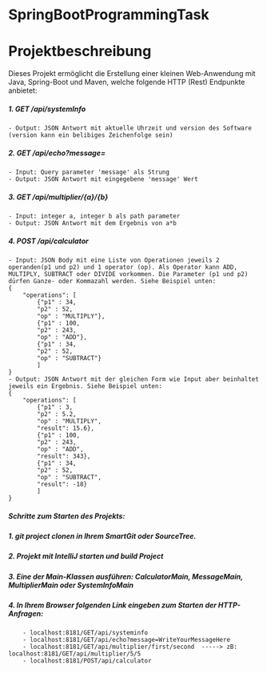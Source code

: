 # SpringBootProgrammingTask
# Projektbeschreibung
Dieses Projekt ermöglicht die Erstellung einer kleinen Web-Anwendung mit Java, Spring-Boot und Maven, welche folgende HTTP (Rest) Endpunkte anbietet:

##### 1. GET /api/systemInfo
	- Output: JSON Antwort mit aktuelle Uhrzeit und version des Software (version kann ein belibiges Zeichenfolge sein)
##### 2. GET /api/echo?message=<any text message>
	- Input: Query parameter 'message' als Strung
	- Output: JSON Antwort mit eingegebene 'message' Wert

##### 3. GET /api/multiplier/{a}/{b}
	- Input: integer a, integer b als path parameter
	- Output: JSON Antwort mit dem Ergebnis von a*b

##### 4. POST /api/calculator
	- Input: JSON Body mit eine Liste von Operationen jeweils 2 operanden(p1 und p2) und 1 operator (op). Als Operator kann ADD, MULTIPLY, SUBTRACT oder DIVIDE vorkommen. Die Parameter (p1 und p2) dürfen Ganze- oder Kommazahl werden. Siehe Beispiel unten:
	{
		"operations": [
			{"p1" : 34, 
			"p2" : 52,
			"op" : "MULTIPLY"},
			{"p1" : 100, 
			"p2" : 243,
			"op" : "ADD"},
			{"p1" : 34, 
			"p2" : 52,
			"op" : "SUBTRACT"}
			]
	}
	- Output: JSON Antwort mit der gleichen Form wie Input aber beinhaltet jeweils ein Ergebnis. Siehe Beispiel unten:
	{
		"operations": [
			{"p1" : 3, 
			"p2" : 5.2,
			"op" : "MULTIPLY",
			"result": 15.6},
			{"p1" : 100, 
			"p2" : 243,
			"op" : "ADD",
			"result": 343},
			{"p1" : 34, 
			"p2" : 52,
			"op" : "SUBTRACT",
			"result": -18}
			]
	}

##### Schritte zum Starten des Projekts:
##### 1. git project clonen in Ihrem SmartGit oder SourceTree.
##### 2. Projekt mit IntelliJ starten und build Project
##### 3. Eine der Main-Klassen ausführen: CalculatorMain, MessageMain, MultiplierMain oder SystemInfoMain
##### 4. In Ihrem Browser folgenden Link eingeben zum Starten der HTTP-Anfragen:
		- localhost:8181/GET/api/systeminfo
		- localhost:8181/GET/api/echo?message=WriteYourMessageHere
		- localhost:8181/GET/api/multiplier/first/second  -----> zB: localhost:8181/GET/api/multiplier/5/5
		- localhost:8181/POST/api/calculator
